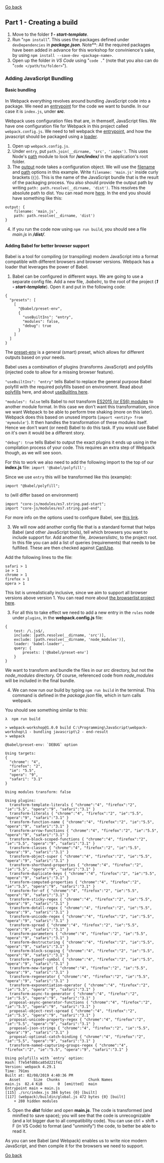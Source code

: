 [go back]: ../readme.md

[Go back]

## Part 1 - Creating a build

1. Move to the folder **_1 - start-template_**.
2. Run "`npm install`". This uses the packages defined under `devDependencies` in **_package.json_**. Note\*\*: All the required packages have been added in advance for this workshop for convinience's sake, by using `npm install --save-dev <package-name>`.
3. Open up the folder in _VS Code_ using "`code .`" (note that you also can do "`code </path/to/folder>`").

### Adding JavaScript Bundling

#### Basic bundling

In Webpack everything revolves around bundling JavaScript code into a package. We need an [entrypoint](https://webpack.js.org/concepts/#entry) for the code we want to bundle. In our case it is `index.js`, under **_src_**.

Webpack uses configuration files that are, in themself, JavaScript files. We have one configuration file for Webpack in this project called `webpack.config.js`. We need to tell webpack the [entrypoint](https://webpack.js.org/concepts/#entry), and how the javascript should be packaged using a [loader](https://webpack.js.org/concepts/#loaders).

1. Open up `webpack.config.js`.
2. Under `entry`, put `path.join(__dirname, 'src', 'index')`. This uses Node's [path](https://nodejs.org/api/path.html) module to look for **/src/index/** in the application's root folder.
3. The [output](https://webpack.js.org/configuration/output/) node takes a configuration object. We will use the [filename](https://webpack.js.org/configuration/output/#output-filename) and [path](https://webpack.js.org/configuration/output/#output-path) options in this example. Write `filename: 'main.js'` inside curly brackets (`{}`). This is the name of the JavaScript bundle that is the result of the packaging process. You also should provide the output path by writing `path: path.resolve(__dirname, 'dist')`. This resolves the absolute path to dist. You can read more [here](https://webpack.js.org/configuration/output/#output-path).
   In the end you should have something like this:

```
output: {
    filename: 'main.js',
    path: path.resolve(__dirname, 'dist')
}
```

4. If you run the code now using `npm run build`, you should see a file _main.js_ in **_/dist/_**.

#### Adding Babel for better browser support

Babel is a tool for compiling (or transpiling) modern JavaScript into a format compatible with different browsers and browser versions. Webpack has a loader that leverages the power of Babel.

1. Babel can be configured in different ways. We are going to use a separate config file. Add a new file, _.babelrc_, to the root of the project (**_1 - start-template_**). Open it and put in the following code:

```
{
  "presets": [
    [
      "@babel/preset-env",
      {
        "useBuiltIns": "entry",
        "modules": false,
        "debug": true
      }
    ]
  ]
}
```

The [preset-env](https://babeljs.io/docs/en/babel-preset-env) is a general (smart) preset, which allows for different outputs based on your needs.

Babel uses a combination of plugins (transforms JavaScript) and polyfills (injected code to allow for a missing browser feature).

`"useBuiltIns": "entry"` tells Babel to replace the general purpose Babel polyfill with the required polyfills based on environment. Read about [polyfills](<https://en.wikipedia.org/wiki/Polyfill_(programming)>) here, and about [useBuiltIns here](https://babeljs.io/docs/en/babel-preset-env#usebuiltins).

`"modules": false` tells Babel to not transform [ES2015 (or ES6) modules](https://developer.mozilla.org/en-US/docs/Web/JavaScript/Reference/Statements/import) to another module format. In this case we don't want this transformation, since we want Webpack to be able to perform tree shaking (more on this later). Webpack does this based on unused imports (`import <entity> from 'mymodule'`). It then handles the transformation of these modules itself. Hence we don't want (or need) Babel to do this task. If you would use Babel on it's own it would be a different story.

`"debug": true` tells Babel to output the exact plugins it ends up using in the compilation process of your code. This requires an extra step of Webpack though, as we will see soon.

For this to work we also need to add the following import to the top of our __index.js__ file:
`import '@babel/polyfill';`

Since we use `entry` this will be transformed like this (example):
```
import "@babel/polyfill";
```
to (will differ based on environment)
```
import "core-js/modules/es7.string.pad-start";
import "core-js/modules/es7.string.pad-end";
```

For more info on the options used to configure Babel, see [this link](https://babeljs.io/docs/en/babel-preset-env#options).

3. We will now add another config file that is a standard format that helps Babel (and other JavaScript tools), tell which browsers you want to include support for. Add another file, _.browserslistrc_, to the project root. In this file you can add a list of queries (requirements) that needs to be fulfilled. These are then checked against [CanIUse](https://caniuse.com/).

Add the following lines to the file:

```
safari > 1
ie > 1
chrome > 1
firefox > 1
opera > 1
```

This list is unrealistically inclusive, since we aim to support all browser versions above version 1.
You can read more about [the browserlist project here](https://github.com/browserslist/browserslist).

3. For all this to take effect we need to add a new entry in the `rules` node under `plugins`, in the **webpack.config.js** file:

```
{
    test: /\.js$/,
    include: [path.resolve(__dirname, 'src')],
    exclude: [path.resolve(__dirname, 'node_modules')],
    loader: 'babel-loader',
    query: {
        presets: ['@babel/preset-env']
    }
}
```

We want to transform and bundle the files in our _src_ directory, but not the _node_modules_ directory. Of course, referenced code from _node_modules_ will be included in the final bundle.

4. We can now run our build by typing `npm run build` in the terminal. This command is defined in the _package.json_ file, which in turn calls webpack.

You should see something similar to this:

```
λ  npm run build

> webpack-workshop@1.0.0 build C:\Programming\JavaScript\webpack-workshop\1 - bundling javascript\2 - end-result
> webpack

@babel/preset-env: `DEBUG` option

Using targets:
{
  "chrome": "4",
  "firefox": "2",
  "ie": "5.5",
  "opera": "9",
  "safari": "3.1"
}

Using modules transform: false

Using plugins:
  transform-template-literals { "chrome":"4", "firefox":"2", "ie":"5.5", "opera":"9", "safari":"3.1" }
  transform-literals { "chrome":"4", "firefox":"2", "ie":"5.5", "opera":"9", "safari":"3.1" }
  transform-function-name { "chrome":"4", "firefox":"2", "ie":"5.5", "opera":"9", "safari":"3.1" }
  transform-arrow-functions { "chrome":"4", "firefox":"2", "ie":"5.5", "opera":"9", "safari":"3.1" }
  transform-block-scoped-functions { "chrome":"4", "firefox":"2", "ie":"5.5", "opera":"9", "safari":"3.1" }
  transform-classes { "chrome":"4", "firefox":"2", "ie":"5.5", "opera":"9", "safari":"3.1" }
  transform-object-super { "chrome":"4", "firefox":"2", "ie":"5.5", "opera":"9", "safari":"3.1" }
  transform-shorthand-properties { "chrome":"4", "firefox":"2", "ie":"5.5", "opera":"9", "safari":"3.1" }
  transform-duplicate-keys { "chrome":"4", "firefox":"2", "ie":"5.5", "opera":"9", "safari":"3.1" }
  transform-computed-properties { "chrome":"4", "firefox":"2", "ie":"5.5", "opera":"9", "safari":"3.1" }
  transform-for-of { "chrome":"4", "firefox":"2", "ie":"5.5", "opera":"9", "safari":"3.1" }
  transform-sticky-regex { "chrome":"4", "firefox":"2", "ie":"5.5", "opera":"9", "safari":"3.1" }
  transform-dotall-regex { "chrome":"4", "firefox":"2", "ie":"5.5", "opera":"9", "safari":"3.1" }
  transform-unicode-regex { "chrome":"4", "firefox":"2", "ie":"5.5", "opera":"9", "safari":"3.1" }
  transform-spread { "chrome":"4", "firefox":"2", "ie":"5.5", "opera":"9", "safari":"3.1" }
  transform-parameters { "chrome":"4", "firefox":"2", "ie":"5.5", "opera":"9", "safari":"3.1" }
  transform-destructuring { "chrome":"4", "firefox":"2", "ie":"5.5", "opera":"9", "safari":"3.1" }
  transform-block-scoping { "chrome":"4", "firefox":"2", "ie":"5.5", "opera":"9", "safari":"3.1" }
  transform-typeof-symbol { "chrome":"4", "firefox":"2", "ie":"5.5", "opera":"9", "safari":"3.1" }
  transform-new-target { "chrome":"4", "firefox":"2", "ie":"5.5", "opera":"9", "safari":"3.1" }
  transform-regenerator { "chrome":"4", "firefox":"2", "ie":"5.5", "opera":"9", "safari":"3.1" }
  transform-exponentiation-operator { "chrome":"4", "firefox":"2", "ie":"5.5", "opera":"9", "safari":"3.1" }
  transform-async-to-generator { "chrome":"4", "firefox":"2", "ie":"5.5", "opera":"9", "safari":"3.1" }
  proposal-async-generator-functions { "chrome":"4", "firefox":"2", "ie":"5.5", "opera":"9", "safari":"3.1" }
  proposal-object-rest-spread { "chrome":"4", "firefox":"2", "ie":"5.5", "opera":"9", "safari":"3.1" }
  proposal-unicode-property-regex { "chrome":"4", "firefox":"2", "ie":"5.5", "opera":"9", "safari":"3.1" }
  proposal-json-strings { "chrome":"4", "firefox":"2", "ie":"5.5", "opera":"9", "safari":"3.1" }
  proposal-optional-catch-binding { "chrome":"4", "firefox":"2", "ie":"5.5", "opera":"9", "safari":"3.1" }
  transform-named-capturing-groups-regex { "chrome":"4", "firefox":"2", "ie":"5.5", "opera":"9", "safari":"3.1" }

Using polyfills with `entry` option:
Hash: f7e54fd8bca85d221f41
Version: webpack 4.29.1
Time: 791ms
Built at: 02/08/2019 4:40:36 PM
  Asset      Size  Chunks             Chunk Names
main.js  82.4 KiB       0  [emitted]  main
Entrypoint main = main.js
[115] ./src/index.js 384 bytes {0} [built]
[117] (webpack)/buildin/global.js 472 bytes {0} [built]
    + 280 hidden modules
```

5. Open the **_dist_** folder and open __main.js__.
The code is transformed (and minified to save space); you will see that the code is unrecognizable (and a lot bigger due to all compatibility code). You can use ctrl + shift + F (in VS Code) to format (and "unminify") the code, to better be able to read it.

As you can see Babel (and Webpack) enables us to write nice modern JavaScript, and then compile it for the browsers we need to support. 

[Go back]
